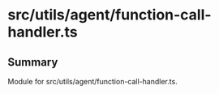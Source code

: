 # src/utils/agent/function-call-handler.ts

## Summary
Module for src/utils/agent/function-call-handler.ts.